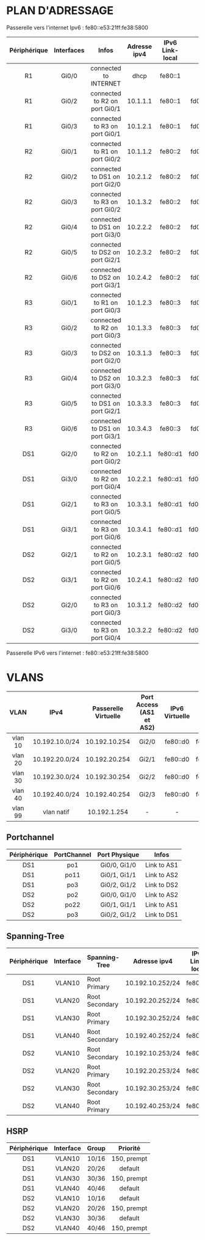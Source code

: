 # PLAN D'ADRESSAGE
Passerelle vers l'internet Ipv6 : fe80::e53:21ff:fe38:5800

| Périphérique  |Interfaces  |Infos  | Adresse ipv4  | IPv6 Link-local | IPv6 privée | IPv6 publique |
|:---:|:-----:|:-----:|:----:|:----:|:----:|:----:|
R1 | Gi0/0 | connected to INTERNET | dhcp | fe80::1 | fe80::cafe:3 | 2001:470:c814:3000::1 |
R1 | Gi0/2 | connected to R2 on port Gi0/1 | 10.1.1.1 | fe80::1 | fd00:470:c814:3000::1 | 2001:470:c814:3000::1 |
R1 | Gi0/3 | connected to R3 on port Gi0/1 | 10.1.2.1 | fe80::1 | fd00:470:c814:3000::1 | 2001:470:c814:3000::1 |  
R2 | Gi0/1 | connected to R1 on port Gi0/2 | 10.1.1.2 | fe80::2 | fd00:470:c814:3000::2 | 2001:470:c814:3000::2 | 
R2 | Gi0/2 | connected to DS1 on port Gi2/0 | 10.2.1.2 | fe80::2 | fd00:470:c814:3000::2 | 2001:470:c814:3000::2 | 
R2 | Gi0/3 | connected to R3 on port Gi0/2 | 10.1.3.2| fe80::2 | fd00:470:c814:3000::2 | 2001:470:c814:3000::2 | 
R2 | Gi0/4 | connected to DS1 on port Gi3/0 | 10.2.2.2 | fe80::2 | fd00:470:c814:3000::2 | 2001:470:c814:3000::2 | 
R2 | Gi0/5 | connected to DS2 on port Gi2/1 | 10.2.3.2 | fe80::2 | fd00:470:c814:3000::2 | 2001:470:c814:3000::2 | 
R2 | Gi0/6 | connected to DS2 on port Gi3/1 | 10.2.4.2 | fe80::2 | fd00:470:c814:3000::2 | 2001:470:c814:3000::2 | 
R3 | Gi0/1 | connected to R1 on port Gi0/3 | 10.1.2.3 | fe80::3 | fd00:470:c814:3000::3 | 2001:470:c814:3000::3 | 
R3 | Gi0/2 | connected to R2 on port Gi0/3 | 10.1.3.3 | fe80::3 | fd00:470:c814:3000::3 | 2001:470:c814:3000::3 | 
R3 | Gi0/3 | connected to DS2 on port Gi2/0 | 10.3.1.3 | fe80::3 | fd00:470:c814:3000::3 | 2001:470:c814:3000::3 | 
R3 | Gi0/4 | connected to DS2 on port Gi3/0 | 10.3.2.3 | fe80::3 | fd00:470:c814:3000::3 | 2001:470:c814:3000::3 | 
R3 | Gi0/5 | connected to DS1 on port Gi2/1 | 10.3.3.3 | fe80::3 | fd00:470:c814:3000::3 | 2001:470:c814:3000::3 | 
R3 | Gi0/6 | connected to DS1 on port Gi3/1 | 10.3.4.3 | fe80::3 | fd00:470:c814:3000::3 | 2001:470:c814:3000::3 | 
DS1 | Gi2/0 | connected to R2 on port Gi0/2 | 10.2.1.1 | fe80::d1 | fd00:470:c814:3000::d1 | 2001:470:c814:3000::d1 | 
DS1 | Gi3/0 | connected to R2 on port Gi0/4 | 10.2.2.1 | fe80::d1 | fd00:470:c814:3000::d1 | 2001:470:c814:3000::d1 | 
DS1 | Gi2/1 | connected to R3 on port Gi0/5 | 10.3.3.1 | fe80::d1 | fd00:470:c814:3000::d1 | 2001:470:c814:3000::d1 | 
DS1 | Gi3/1 | connected to R3 on port Gi0/6 | 10.3.4.1 | fe80::d1 | fd00:470:c814:3000::d1 | 2001:470:c814:3000::d1 | 
DS2 | Gi2/1 | connected to R2 on port Gi0/5 | 10.2.3.1 | fe80::d2 | fd00:470:c814:3000::d2 | 2001:470:c814:3000::d2 | 
DS2 | Gi3/1 | connected to R2 on port Gi0/6 | 10.2.4.1 | fe80::d2 | fd00:470:c814:3000::d2 | 2001:470:c814:3000::d2 | 
DS2 | Gi2/0 | connected to R3 on port Gi0/3 | 10.3.1.2 | fe80::d2 | fd00:470:c814:3000::d2 | 2001:470:c814:3000::d2 | 
DS2 | Gi3/0 | connected to R3 on port Gi0/4 | 10.3.2.2 | fe80::d2 | fd00:470:c814:3000::d2 | 2001:470:c814:3000::d2 | 

Passerelle IPv6 vers l'internet : fe80::e53:21ff:fe38:5800

# VLANS
VLAN | IPv4 | Passerelle Virtuelle | Port Access (AS1 et AS2) | IPv6 Virtuelle | IPv6 privée | IPv6 publique |
|:---:|:-----:|:----:|:----:|:----:|:----:|:----:|
| vlan 10 | 10.192.10.0/24 | 10.192.10.254 | Gi2/0 | fe80::d0 | fd00:470:c814:3000:10::/80 | 2001:470:c814:3000:10::/80 |
| vlan 20 | 10.192.20.0/24 | 10.192.20.254 | Gi2/1 | fe80::d0 | fd00:470:c814:3000:20::/80 | 2001:470:c814:3000:20::/80 |
| vlan 30 | 10.192.30.0/24 | 10.192.30.254 | Gi2/2 | fe80::d0 | fd00:470:c814:3000:30::/80 | 2001:470:c814:3000:30::/80 |
| vlan 40 | 10.192.40.0/24 | 10.192.40.254 | Gi2/3 | fe80::d0 | fd00:470:c814:3000:40::/80 | 2001:470:c814:3000:40::/80 |
| vlan 99 | vlan natif | 10.192.1.254 | - | - | - |

## Portchannel
| Périphérique  | PortChannel | Port Physique |  Infos
|:---:|:-----:|:----:|:----:|
DS1 | po1 | Gi0/0, Gi1/0 | Link to AS1 |
DS1 | po11 | Gi0/1, Gi1/1 | Link to AS2 |
DS1 | po3 | Gi0/2, Gi1/2 | Link to DS2 | 
DS2 | po2 | Gi0/0, Gi1/0 | Link to AS2 |
DS2 | po22 | Gi0/1, Gi1/1 | Link to AS1 |
DS2 | po3 | Gi0/2, Gi1/2  | Link to DS1 |

## Spanning-Tree
| Périphérique  | Interface | Spanning-Tree |  Adresse ipv4 | IPv6 Link-local | IPv6 privée | IPv6 publique |
|:---:|:-----:|----|:----:|:----:|:----:|:----:|
DS1 | VLAN10 | Root Primary | 10.192.10.252/24 | fe80::d1 | fd00:470:c814:3000:10::252 | 2001:470:c814:3000:10::252 | 
DS1 | VLAN20 | Root Secondary | 10.192.20.252/24 | fe80::d1 | fd00:470:c814:3000:20::252 | 2001:470:c814:3000:20::252 |
DS1 | VLAN30 | Root Primary | 10.192.30.252/24 | fe80::d1 | fd00:470:c814:3000:30::252 | 2001:470:c814:3000:30::252 |
DS1 | VLAN40 | Root Secondary | 10.192.40.252/24 | fe80::d1 | fd00:470:c814:3000:40::252 | 2001:470:c814:3000:40::252 |
DS2 | VLAN10 | Root Secondary | 10.192.10.253/24 | fe80::d2 | fd00:470:c814:3000:10::253 | 2001:470:c814:3000:10::253 |
DS2 | VLAN20 | Root Primary | 10.192.20.253/24 | fe80::d2 | fd00:470:c814:3000:20::253 | 2001:470:c814:3000:20::253 |
DS2 | VLAN30 | Root Secondary | 10.192.30.253/24 | fe80::d2 | fd00:470:c814:3000:30::253 | 2001:470:c814:3000:30::253 |
DS2 | VLAN40 | Root Primary | 10.192.40.253/24 | fe80::d2 | fd00:470:c814:3000:40::253 | 2001:470:c814:3000:40::253 |


## HSRP
| Périphérique  | Interface |	Group |	Priorité |
|:---:|:-----:|:-----:|:----:|
DS1 | VLAN10 | 10/16 |	150, prempt
DS1 | VLAN20 | 20/26 |	default
DS1 | VLAN30  | 30/36 |	150, prempt
DS1 | VLAN40  | 40/46 |	default
DS2 | VLAN10 | 10/16 |	default
DS2 | VLAN20  | 20/26 |	150, prempt
DS2 | VLAN30 | 30/36 |	default
DS2 | VLAN40 | 40/46 |	150, prempt
